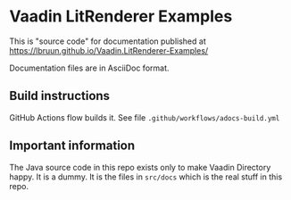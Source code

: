 # Vaadin LitRenderer Examples

This is "source code" for documentation published at
 https://lbruun.github.io/Vaadin.LitRenderer-Examples/

Documentation files are in AsciiDoc format.



## Build instructions

GitHub Actions flow builds it. See file `.github/workflows/adocs-build.yml`


## Important information

The Java source code in this repo exists only to make Vaadin Directory happy.
It is a dummy. It is the files in `src/docs` which is the real stuff in this repo.